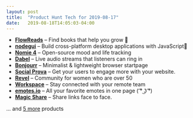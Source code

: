 ```yaml
---
layout: post
title:  "Product Hunt Tech for 2019-08-17"
date:   2019-08-18T14:05:03-04:00
---
```


* **[FlowReads](https://www.producthunt.com/posts/flowreads?utm_campaign=producthunt-api&utm_medium=api&utm_source=Application%3A+Daily+Digest+RSS+%28ID%3A+3202%29)** – Find books that help you grow 📖
* **[nodegui](https://www.producthunt.com/posts/nodegui-2?utm_campaign=producthunt-api&utm_medium=api&utm_source=Application%3A+Daily+Digest+RSS+%28ID%3A+3202%29)** – Build cross-platform desktop applications with JavaScript🚀
* **[Nomie 4](https://www.producthunt.com/posts/nomie-4?utm_campaign=producthunt-api&utm_medium=api&utm_source=Application%3A+Daily+Digest+RSS+%28ID%3A+3202%29)** – Open-source mood and life tracking
* **[Dabel](https://www.producthunt.com/posts/dabel?utm_campaign=producthunt-api&utm_medium=api&utm_source=Application%3A+Daily+Digest+RSS+%28ID%3A+3202%29)** – Live audio streams that listeners can ring in
* **[Bonjourr](https://www.producthunt.com/posts/bonjourr?utm_campaign=producthunt-api&utm_medium=api&utm_source=Application%3A+Daily+Digest+RSS+%28ID%3A+3202%29)** – Minimalist & lightweight browser startpage
* **[Social Prova](https://www.producthunt.com/posts/social-prova?utm_campaign=producthunt-api&utm_medium=api&utm_source=Application%3A+Daily+Digest+RSS+%28ID%3A+3202%29)** – Get your users to engage more with your website.
* **[Revel](https://www.producthunt.com/posts/revel-3?utm_campaign=producthunt-api&utm_medium=api&utm_source=Application%3A+Daily+Digest+RSS+%28ID%3A+3202%29)** – Community for women who are over 50
* **[Workspace](https://www.producthunt.com/posts/workspace-3?utm_campaign=producthunt-api&utm_medium=api&utm_source=Application%3A+Daily+Digest+RSS+%28ID%3A+3202%29)** – Stay connected with your remote team
* **[emotes.io](https://www.producthunt.com/posts/emotes-io?utm_campaign=producthunt-api&utm_medium=api&utm_source=Application%3A+Daily+Digest+RSS+%28ID%3A+3202%29)** – All your favorite emotes in one page ( ͡° ͜ʖ ͡°)
* **[Magic Share](https://www.producthunt.com/posts/magic-share?utm_campaign=producthunt-api&utm_medium=api&utm_source=Application%3A+Daily+Digest+RSS+%28ID%3A+3202%29)** – Share links face to face.

… and [5 more](https://www.producthunt.com/tech) products